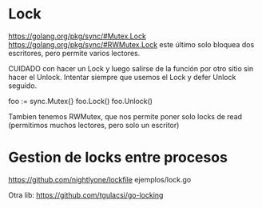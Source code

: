 # Lock
https://golang.org/pkg/sync/#Mutex.Lock
https://golang.org/pkg/sync/#RWMutex.Lock
  este último solo bloquea dos escritores, pero permite varios lectores.

CUIDADO con hacer un Lock y luego salirse de la función por otro sitio sin hacer el Unlock.
Intentar siempre que usemos el Lock y defer Unlock seguido.

foo := sync.Mutex{}
foo.Lock()
foo.Unlock()

Tambien tenemos RWMutex, que nos permite poner solo locks de read (permitimos muchos lectores, pero solo un escritor)



# Gestion de locks entre procesos
https://github.com/nightlyone/lockfile
ejemplos/lock.go




Otra lib:
https://github.com/tgulacsi/go-locking
